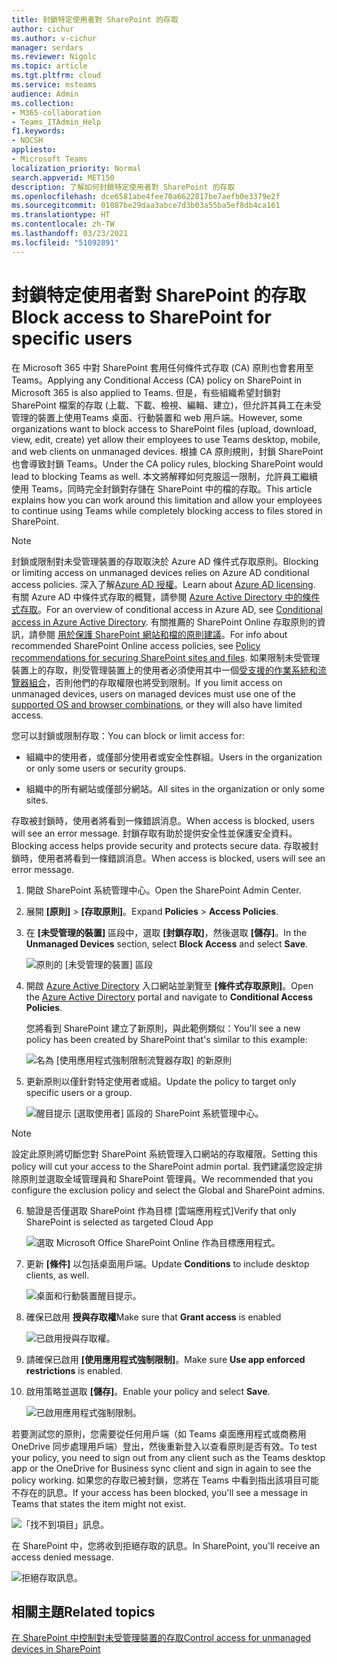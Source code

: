 ```yaml
---
title: 封鎖特定使用者對 SharePoint 的存取
author: cichur
ms.author: v-cichur
manager: serdars
ms.reviewer: Nigolc
ms.topic: article
ms.tgt.pltfrm: cloud
ms.service: msteams
audience: Admin
ms.collection:
- M365-collaboration
- Teams_ITAdmin_Help
f1.keywords:
- NOCSH
appliesto:
- Microsoft Teams
localization_priority: Normal
search.appverid: MET150
description: 了解如何封鎖特定使用者對 SharePoint 的存取
ms.openlocfilehash: dce6581abe4fee70a6622817be7aefb0e3379e2f
ms.sourcegitcommit: 01087be29daa3abce7d3b03a55ba5ef8db4ca161
ms.translationtype: HT
ms.contentlocale: zh-TW
ms.lasthandoff: 03/23/2021
ms.locfileid: "51092891"
---
```

# <a name="block-access-to-sharepoint-for-specific-users"></a><span data-ttu-id="5d9a0-103">封鎖特定使用者對 SharePoint 的存取</span><span class="sxs-lookup"><span data-stu-id="5d9a0-103">Block access to SharePoint for specific users</span></span>

<span data-ttu-id="5d9a0-104">在 Microsoft 365 中對 SharePoint 套用任何條件式存取 (CA) 原則也會套用至 Teams。</span><span class="sxs-lookup"><span data-stu-id="5d9a0-104">Applying any Conditional Access (CA) policy on SharePoint in Microsoft 365 is also applied to Teams.</span></span> <span data-ttu-id="5d9a0-105">但是，有些組織希望封鎖對 SharePoint 檔案的存取 (上載、下載、檢視、編輯、建立)，但允許其員工在未受管理的裝置上使用Teams 桌面、行動裝置和 web 用戶端。</span><span class="sxs-lookup"><span data-stu-id="5d9a0-105">However, some organizations want to block access to SharePoint files (upload, download, view, edit, create) yet allow their employees to use Teams desktop, mobile, and web clients on unmanaged devices.</span></span> <span data-ttu-id="5d9a0-106">根據 CA 原則規則，封鎖 SharePoint 也會導致封鎖 Teams。</span><span class="sxs-lookup"><span data-stu-id="5d9a0-106">Under the CA policy rules, blocking SharePoint would lead to blocking Teams as well.</span></span> <span data-ttu-id="5d9a0-107">本文將解釋如何克服這一限制，允許員工繼續使用 Teams，同時完全封鎖對存儲在 SharePoint 中的檔的存取。</span><span class="sxs-lookup"><span data-stu-id="5d9a0-107">This article explains how you can work around this limitation and allow your employees to continue using Teams while completely blocking access to files stored in SharePoint.</span></span>

> [!Note]
> <span data-ttu-id="5d9a0-108">封鎖或限制對未受管理裝置的存取取決於 Azure AD 條件式存取原則。</span><span class="sxs-lookup"><span data-stu-id="5d9a0-108">Blocking or limiting access on unmanaged devices relies on Azure AD conditional access policies.</span></span> <span data-ttu-id="5d9a0-109">深入了解[Azure AD 授權](https://azure.microsoft.com/pricing/details/active-directory/)。</span><span class="sxs-lookup"><span data-stu-id="5d9a0-109">Learn about [Azure AD licensing](https://azure.microsoft.com/pricing/details/active-directory/).</span></span> <span data-ttu-id="5d9a0-110">有關 Azure AD 中條件式存取的概覽，請參閱 [Azure Active Directory 中的條件式存取](/azure/active-directory/conditional-access/overview)。</span><span class="sxs-lookup"><span data-stu-id="5d9a0-110">For an overview of conditional access in Azure AD, see [Conditional access in Azure Active Directory](/azure/active-directory/conditional-access/overview).</span></span> <span data-ttu-id="5d9a0-111">有關推薦的 SharePoint Online 存取原則的資訊，請參閱 [用於保護 SharePoint 網站和檔的原則建議](/microsoft-365/enterprise/sharepoint-file-access-policies)。</span><span class="sxs-lookup"><span data-stu-id="5d9a0-111">For info about recommended SharePoint Online access policies, see [Policy recommendations for securing SharePoint sites and files](/microsoft-365/enterprise/sharepoint-file-access-policies).</span></span> <span data-ttu-id="5d9a0-112">如果限制未受管理裝置上的存取，則受管理裝置上的使用者必須使用其中一個[受支援的作業系統和流覽器組合](/azure/active-directory/conditional-access/technical-reference#client-apps-condition)，否則他們的存取權限也將受到限制。</span><span class="sxs-lookup"><span data-stu-id="5d9a0-112">If you limit access on unmanaged devices, users on managed devices must use one of the [supported OS and browser combinations](/azure/active-directory/conditional-access/technical-reference#client-apps-condition), or they will also have limited access.</span></span>

<span data-ttu-id="5d9a0-113">您可以封鎖或限制存取：</span><span class="sxs-lookup"><span data-stu-id="5d9a0-113">You can block or limit access for:</span></span>

- <span data-ttu-id="5d9a0-114">組織中的使用者，或僅部分使用者或安全性群組。</span><span class="sxs-lookup"><span data-stu-id="5d9a0-114">Users in the organization or only some users or security groups.</span></span>

- <span data-ttu-id="5d9a0-115">組織中的所有網站或僅部分網站。</span><span class="sxs-lookup"><span data-stu-id="5d9a0-115">All sites in the organization or only some sites.</span></span>

<span data-ttu-id="5d9a0-116">存取被封鎖時，使用者將看到一條錯誤消息。</span><span class="sxs-lookup"><span data-stu-id="5d9a0-116">When access is blocked, users will see an error message.</span></span> <span data-ttu-id="5d9a0-117">封鎖存取有助於提供安全性並保護安全資料。</span><span class="sxs-lookup"><span data-stu-id="5d9a0-117">Blocking access helps provide security and protects secure data.</span></span> <span data-ttu-id="5d9a0-118">存取被封鎖時，使用者將看到一條錯誤消息。</span><span class="sxs-lookup"><span data-stu-id="5d9a0-118">When access is blocked, users will see an error message.</span></span>

1. <span data-ttu-id="5d9a0-119">開啟 SharePoint 系統管理中心。</span><span class="sxs-lookup"><span data-stu-id="5d9a0-119">Open the SharePoint Admin Center.</span></span>

2. <span data-ttu-id="5d9a0-120">展開 **[原則]** > **[存取原則]**。</span><span class="sxs-lookup"><span data-stu-id="5d9a0-120">Expand **Policies** > **Access Policies**.</span></span>

3. <span data-ttu-id="5d9a0-121">在 **[未受管理的裝置]** 區段中，選取 **[封鎖存取]**，然後選取 **[儲存]**。</span><span class="sxs-lookup"><span data-stu-id="5d9a0-121">In the **Unmanaged Devices** section,  select **Block Access** and select **Save**.</span></span>

   ![原則的 [未受管理的裝置] 區段](media/no-sharepoint-access1.png)

4. <span data-ttu-id="5d9a0-123">開啟 [Azure Active Directory](https://portal.azure.com/#blade/Microsoft_AAD_IAM/ConditionalAccessBlade/Policies) 入口網站並瀏覽至 **[條件式存取原則]**。</span><span class="sxs-lookup"><span data-stu-id="5d9a0-123">Open the [Azure Active Directory](https://portal.azure.com/#blade/Microsoft_AAD_IAM/ConditionalAccessBlade/Policies) portal and navigate to **Conditional Access Policies**.</span></span>

    <span data-ttu-id="5d9a0-124">您將看到 SharePoint 建立了新原則，與此範例類似：</span><span class="sxs-lookup"><span data-stu-id="5d9a0-124">You'll see a new policy has been created by SharePoint that's similar to this example:</span></span>

    ![名為 [使用應用程式強制限制流覽器存取] 的新原則](media/no-sharepoint-access2.png)

5. <span data-ttu-id="5d9a0-126">更新原則以僅針對特定使用者或組。</span><span class="sxs-lookup"><span data-stu-id="5d9a0-126">Update the policy to target only specific users or a group.</span></span>

    ![醒目提示 [選取使用者] 區段的 SharePoint 系統管理中心。](media/no-sharepoint-access2b.png)

  > [!Note]
> <span data-ttu-id="5d9a0-128">設定此原則將切斷您對 SharePoint 系統管理入口網站的存取權限。</span><span class="sxs-lookup"><span data-stu-id="5d9a0-128">Setting this policy will cut your access to the SharePoint admin portal.</span></span> <span data-ttu-id="5d9a0-129">我們建議您設定排除原則並選取全域管理員和 SharePoint 管理員。</span><span class="sxs-lookup"><span data-stu-id="5d9a0-129">We recommended that you configure the exclusion policy and select the Global and SharePoint admins.</span></span>

6. <span data-ttu-id="5d9a0-130">驗證是否僅選取 SharePoint 作為目標 [雲端應用程式]</span><span class="sxs-lookup"><span data-stu-id="5d9a0-130">Verify that only SharePoint is selected as targeted Cloud App</span></span>

    ![選取 Microsoft Office SharePoint Online 作為目標應用程式。](media/no-sharepoint-access3.png)

7. <span data-ttu-id="5d9a0-132">更新 **[條件]** 以包括桌面用戶端。</span><span class="sxs-lookup"><span data-stu-id="5d9a0-132">Update **Conditions** to include desktop clients, as well.</span></span>

    ![桌面和行動裝置醒目提示。](media/no-sharepoint-access4.png)

8. <span data-ttu-id="5d9a0-134">確保已啟用 **授與存取權**</span><span class="sxs-lookup"><span data-stu-id="5d9a0-134">Make sure that **Grant access** is enabled</span></span>

    ![已啟用授與存取權。](media/no-sharepoint-access5.png)

9. <span data-ttu-id="5d9a0-136">請確保已啟用 **[使用應用程式強制限制]**。</span><span class="sxs-lookup"><span data-stu-id="5d9a0-136">Make sure **Use app enforced restrictions** is enabled.</span></span>

10. <span data-ttu-id="5d9a0-137">啟用策略並選取 **[儲存]**。</span><span class="sxs-lookup"><span data-stu-id="5d9a0-137">Enable your policy and select **Save**.</span></span>

    ![已啟用應用程式強制限制。](media/no-sharepoint-access6.png)

<span data-ttu-id="5d9a0-139">若要測試您的原則，您需要從任何用戶端（如 Teams 桌面應用程式或商務用 OneDrive 同步處理用戶端）登出，然後重新登入以查看原則是否有效。</span><span class="sxs-lookup"><span data-stu-id="5d9a0-139">To test your policy, you need to sign out from any client such as the Teams desktop app or the OneDrive for Business sync client and sign in again to see the policy working.</span></span> <span data-ttu-id="5d9a0-140">如果您的存取已被封鎖，您將在 Teams 中看到指出該項目可能不存在的訊息。</span><span class="sxs-lookup"><span data-stu-id="5d9a0-140">If your access has been blocked, you'll see a message in Teams that states the item might not exist.</span></span>

 ![「找不到項目」訊息。](media/access-denied-sharepoint.png)

<span data-ttu-id="5d9a0-142">在 SharePoint 中，您將收到拒絕存取的訊息。</span><span class="sxs-lookup"><span data-stu-id="5d9a0-142">In SharePoint, you'll receive an access denied message.</span></span>

![拒絕存取訊息。](media/blocked-access-warning.png)

## <a name="related-topics"></a><span data-ttu-id="5d9a0-144">相關主題</span><span class="sxs-lookup"><span data-stu-id="5d9a0-144">Related topics</span></span>

[<span data-ttu-id="5d9a0-145">在 SharePoint 中控制對未受管理裝置的存取</span><span class="sxs-lookup"><span data-stu-id="5d9a0-145">Control access for unmanaged devices in SharePoint</span></span>](/sharepoint/control-access-from-unmanaged-devices)